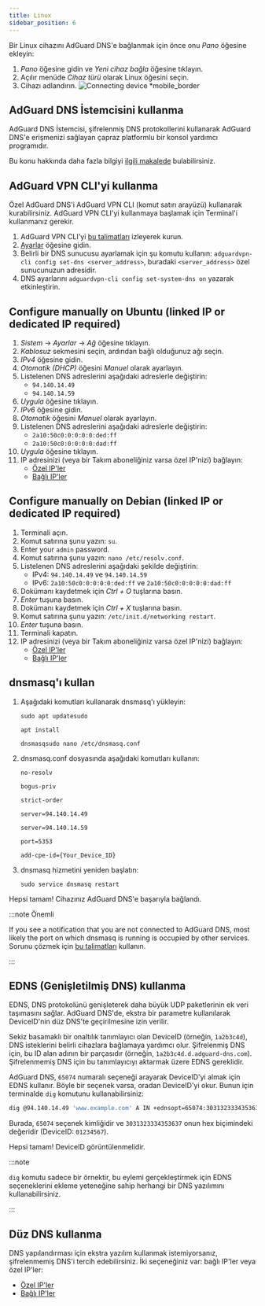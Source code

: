 ```yaml
---
title: Linux
sidebar_position: 6
---
```


Bir Linux cihazını AdGuard DNS'e bağlanmak için önce onu _Pano_ öğesine ekleyin:

1. _Pano_ öğesine gidin ve _Yeni cihaz bağla_ öğesine tıklayın.
2. Açılır menüde _Cihaz türü_ olarak Linux öğesini seçin.
3. Cihazı adlandırın.
    ![Connecting device \*mobile_border](https://cdn.adtidy.org/content/kb/dns/private/new_dns/connect/choose_linux.png)

## AdGuard DNS İstemcisini kullanma

AdGuard DNS İstemcisi, şifrelenmiş DNS protokollerini kullanarak AdGuard DNS'e erişmenizi sağlayan çapraz platformlu bir konsol yardımcı programıdır.

Bu konu hakkında daha fazla bilgiyi [ilgili makalede](/dns-client/overview/) bulabilirsiniz.

## AdGuard VPN CLI'yi kullanma

Özel AdGuard DNS'i AdGuard VPN CLI (komut satırı arayüzü) kullanarak kurabilirsiniz. AdGuard VPN CLI'yi kullanmaya başlamak için Terminal'i kullanmanız gerekir.

1. AdGuard VPN CLI'yi [bu talimatları](https://adguard-vpn.com/kb/adguard-vpn-for-linux/installation/) izleyerek kurun.
2. [Ayarlar](https://adguard-vpn.com/kb/adguard-vpn-for-linux/settings/) öğesine gidin.
3. Belirli bir DNS sunucusu ayarlamak için şu komutu kullanın: `adguardvpn-cli config set-dns <server_address>`, buradaki `<server_address>` özel sunucunuzun adresidir.
4. DNS ayarlarını `adguardvpn-cli config set-system-dns on` yazarak etkinleştirin.

## Configure manually on Ubuntu (linked IP or dedicated IP required)

1. _Sistem_ → _Ayarlar_ → _Ağ_ öğesine tıklayın.
2. _Kablosuz_ sekmesini seçin, ardından bağlı olduğunuz ağı seçin.
3. _IPv4_ öğesine gidin.
4. _Otomatik (DHCP)_ öğesini _Manuel_ olarak ayarlayın.
5. Listelenen DNS adreslerini aşağıdaki adreslerle değiştirin:
    - `94.140.14.49`
    - `94.140.14.59`
6. _Uygula_ öğesine tıklayın.
7. _IPv6_ öğesine gidin.
8. _Otomatik_ öğesini _Manuel_ olarak ayarlayın.
9. Listelenen DNS adreslerini aşağıdaki adreslerle değiştirin:
    - `2a10:50c0:0:0:0:0:ded:ff`
    - `2a10:50c0:0:0:0:0:dad:ff`
10. _Uygula_ öğesine tıklayın.
11. IP adresinizi (veya bir Takım aboneliğiniz varsa özel IP'nizi) bağlayın:
    - [Özel IP'ler](/private-dns/connect-devices/other-options/dedicated-ip.md)
    - [Bağlı IP'ler](/private-dns/connect-devices/other-options/linked-ip.md)

## Configure manually on Debian (linked IP or dedicated IP required)

1. Terminali açın.
2. Komut satırına şunu yazın: `su`.
3. Enter your `admin` password.
4. Komut satırına şunu yazın: `nano /etc/resolv.conf`.
5. Listelenen DNS adreslerini aşağıdaki şekilde değiştirin:
    - IPv4: `94.140.14.49` ve `94.140.14.59`
    - IPv6: `2a10:50c0:0:0:0:0:ded:ff` ve `2a10:50c0:0:0:0:0:dad:ff`
6. Dokümanı kaydetmek için _Ctrl + O_ tuşlarına basın.
7. _Enter_ tuşuna basın.
8. Dokümanı kaydetmek için _Ctrl + X_ tuşlarına basın.
9. Komut satırına şunu yazın: `/etc/init.d/networking restart`.
10. _Enter_ tuşuna basın.
11. Terminali kapatın.
12. IP adresinizi (veya bir Takım aboneliğiniz varsa özel IP'nizi) bağlayın:
    - [Özel IP'ler](/private-dns/connect-devices/other-options/dedicated-ip.md)
    - [Bağlı IP'ler](/private-dns/connect-devices/other-options/linked-ip.md)

## dnsmasq'ı kullan

1. Aşağıdaki komutları kullanarak dnsmasq'ı yükleyin:

    `sudo apt updatesudo`

    `apt install`

    `dnsmasqsudo nano /etc/dnsmasq.conf`

2. dnsmasq.conf dosyasında aşağıdaki komutları kullanın:

    `no-resolv`

    `bogus-priv`

    `strict-order`

    `server=94.140.14.49`

    `server=94.140.14.59`

    `port=5353`

    `add-cpe-id={Your_Device_ID}`

3. dnsmasq hizmetini yeniden başlatın:

    `sudo service dnsmasq restart`

Hepsi tamam! Cihazınız AdGuard DNS'e başarıyla bağlandı.

:::note Önemli

If you see a notification that you are not connected to AdGuard DNS, most likely the port on which dnsmasq is running is occupied by other services. Sorunu çözmek için [bu talimatları](https://github.com/AdguardTeam/AdGuardHome/wiki/FAQ#bindinuse) kullanın.

:::

## EDNS (Genişletilmiş DNS) kullanma

EDNS, DNS protokolünü genişleterek daha büyük UDP paketlerinin ek veri taşımasını sağlar. AdGuard DNS'de, ekstra bir parametre kullanılarak DeviceID'nin düz DNS'te geçirilmesine izin verilir.

Sekiz basamaklı bir onaltılık tanımlayıcı olan DeviceID (örneğin, `1a2b3c4d`), DNS isteklerini belirli cihazlara bağlamaya yardımcı olur. Şifrelenmiş DNS için, bu ID alan adının bir parçasıdır (örneğin, `1a2b3c4d.d.adguard-dns.com`). Şifrelenmemiş DNS için bu tanımlayıcıyı aktarmak üzere EDNS gereklidir.

AdGuard DNS, `65074` numaralı seçeneği arayarak DeviceID'yi almak için EDNS kullanır. Böyle bir seçenek varsa, oradan DeviceID'yi okur. Bunun için terminalde `dig` komutunu kullanabilirsiniz:

```sh
dig @94.140.14.49 'www.example.com' A IN +ednsopt=65074:3031323334353637
```

Burada, `65074` seçenek kimliğidir ve `3031323334353637` onun hex biçimindeki değeridir (DeviceID: `01234567`).

Hepsi tamam! DeviceID görüntülenmelidir.

:::note

`dig` komutu sadece bir örnektir, bu eylemi gerçekleştirmek için EDNS seçeneklerini ekleme yeteneğine sahip herhangi bir DNS yazılımını kullanabilirsiniz.

:::

## Düz DNS kullanma

DNS yapılandırması için ekstra yazılım kullanmak istemiyorsanız, şifrelenmemiş DNS'i tercih edebilirsiniz. İki seçeneğiniz var: bağlı IP'ler veya özel IP'ler:

- [Özel IP'ler](/private-dns/connect-devices/other-options/dedicated-ip.md)
- [Bağlı IP'ler](/private-dns/connect-devices/other-options/linked-ip.md)
